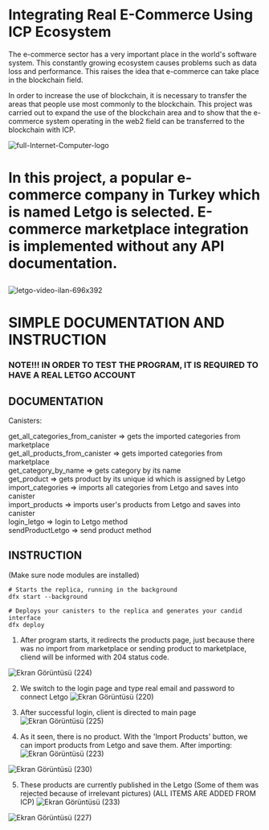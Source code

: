 # Integrating Real E-Commerce Using ICP Ecosystem


The e-commerce sector has a very important place in the world's software system. This constantly growing ecosystem causes problems such as data loss and performance. This raises the idea that e-commerce can take place in the blockchain field.

In order to increase the use of blockchain, it is necessary to transfer the areas that people use most commonly to the blockchain. This project was carried out to expand the use of the blockchain area and to show that the e-commerce system operating in the web2 field can be transferred to the blockchain with ICP.

![full-Internet-Computer-logo](https://github.com/furkancetinalp/Integrating-Real-E-Commerce-Using-ICP-Ecosystem/assets/99509540/5be71aea-2f90-4f6b-a4a6-8333879ebdbd)


<h1>
  
In this project, a popular e-commerce company in Turkey which is named Letgo is selected. E-commerce marketplace integration is implemented without any API documentation.
</h1>

![letgo-video-ilan-696x392](https://github.com/furkancetinalp/Integrating-Real-E-Commerce-Using-ICP-Ecosystem/assets/99509540/86eb81ca-32c0-4d6c-8676-cfe060fe46f4)


<h1>SIMPLE DOCUMENTATION AND INSTRUCTION</h1>

<h3> NOTE!!! IN ORDER TO TEST THE PROGRAM, IT IS REQUIRED TO HAVE A REAL LETGO ACCOUNT </h3>
<H2>DOCUMENTATION</H2>

Canisters:


get_all_categories_from_canister => gets the imported categories from marketplace
<br/>
get_all_products_from_canister => gets imported categories from marketplace
<br/>
get_category_by_name  => gets category by its name
<br/>
get_product => gets product by its unique id which is assigned by Letgo
<br/>
import_categories => imports all categories from Letgo and saves into canister
<br/>
import_products => imports user's products from Letgo and saves into canister
<br/>
login_letgo => login to Letgo method
<br/>
sendProductLetgo => send product method



<H2>INSTRUCTION</H2>
(Make sure node modules are installed)

```
# Starts the replica, running in the background
dfx start --background

# Deploys your canisters to the replica and generates your candid interface
dfx deploy
```

1) After program starts, it redirects the products page, just because there was no import from marketplace or sending product to marketplace,
cliend will be informed with 204 status code. 

![Ekran Görüntüsü (224)](https://github.com/furkancetinalp/Integrating-Real-E-Commerce-Using-ICP-Ecosystem/assets/99509540/ad8a427c-c1d9-4c36-a480-943a04bba3d7)

2) We switch to the login page and type real email and password to connect Letgo
![Ekran Görüntüsü (220)](https://github.com/furkancetinalp/Integrating-Real-E-Commerce-Using-ICP-Ecosystem/assets/99509540/6dbddfc1-18e0-47eb-9b76-27ddc7e00cfb)

3) After successful login, client is directed to main page
![Ekran Görüntüsü (225)](https://github.com/furkancetinalp/Integrating-Real-E-Commerce-Using-ICP-Ecosystem/assets/99509540/a73410c0-7075-4559-b902-4da8c59741cb)

4) As it seen, there is no product. With the 'Import Products' button, we can import products from Letgo and save them. After importing:
![Ekran Görüntüsü (223)](https://github.com/furkancetinalp/Integrating-Real-E-Commerce-Using-ICP-Ecosystem/assets/99509540/9143e311-9c02-449e-a4d5-1008b1c91854)

![Ekran Görüntüsü (230)](https://github.com/furkancetinalp/Integrating-Real-E-Commerce-Using-ICP-Ecosystem/assets/99509540/5e0cc4ad-cf88-415a-9338-39b924817929)

5) These products are currently published in the Letgo (Some of them was rejected because of irrelevant pictures) (ALL ITEMS ARE ADDED FROM ICP)
![Ekran Görüntüsü (233)](https://github.com/furkancetinalp/Integrating-Real-E-Commerce-Using-ICP-Ecosystem/assets/99509540/fec0bce2-058c-4573-9f8c-23f9c4fc96af)

![Ekran Görüntüsü (227)](https://github.com/furkancetinalp/Integrating-Real-E-Commerce-Using-ICP-Ecosystem/assets/99509540/f9da3ed6-3e98-4986-afba-c1ddaa9544ae)












